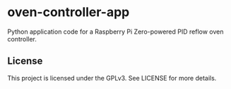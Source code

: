 # oven-controller-app

Python application code for a Raspberry Pi Zero-powered PID reflow oven controller.

## License

This project is licensed under the GPLv3. See LICENSE for more details.
